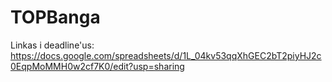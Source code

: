 # TOPBanga
Linkas i deadline'us: https://docs.google.com/spreadsheets/d/1L_04kv53qqXhGEC2bT2piyHJ2c0EqpMoMMH0w2cf7K0/edit?usp=sharing 
